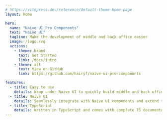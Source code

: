 ```yaml
---
# https://vitepress.dev/reference/default-theme-home-page
layout: home

hero:
  name: "Naive UI Pro Components"
  text: "Naive UI"
  tagline: Make the development of middle and back office easier
  image: /logo.svg
  actions:
    - theme: brand
      text: Get Started
      link: /docs/intro
    - theme: alt
      text: View on GitHub
      link: https://github.com/hairyf/naive-ui-pro-components

features:
  - title: Easy to use
    details: Wrap under Naive UI to quickly build middle and back office systems.
  - title: Naive UI
    details: Seamlessly integrate with Naive UI components and extend them further.
  - title: TypeScript
    details: Written in TypeScript and comes with complete TS documentation.
---
```


